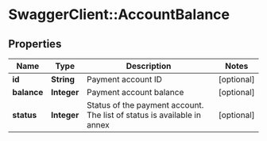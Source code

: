 # SwaggerClient::AccountBalance

## Properties
Name | Type | Description | Notes
------------ | ------------- | ------------- | -------------
**id** | **String** | Payment account ID | [optional] 
**balance** | **Integer** | Payment account balance | [optional] 
**status** | **Integer** | Status of the payment account.  The list of status is available in annex | [optional] 


